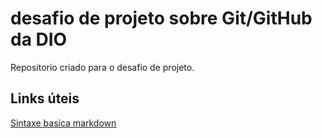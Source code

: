 # desafio de projeto sobre Git/GitHub da DIO
Repositorio criado para o desafio de projeto.

## Links úteis 
[Sintaxe basica markdown](https://www.markdownguide.org/basic-syntax/)
